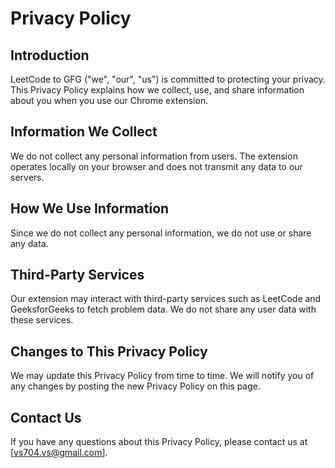 # Privacy Policy

## Introduction

LeetCode to GFG ("we", "our", "us") is committed to protecting your privacy. This Privacy Policy explains how we collect, use, and share information about you when you use our Chrome extension.

## Information We Collect

We do not collect any personal information from users. The extension operates locally on your browser and does not transmit any data to our servers.

## How We Use Information

Since we do not collect any personal information, we do not use or share any data.

## Third-Party Services

Our extension may interact with third-party services such as LeetCode and GeeksforGeeks to fetch problem data. We do not share any user data with these services.

## Changes to This Privacy Policy

We may update this Privacy Policy from time to time. We will notify you of any changes by posting the new Privacy Policy on this page.

## Contact Us

If you have any questions about this Privacy Policy, please contact us at [vs704.vs@gmail.com].
